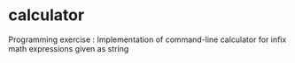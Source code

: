 # calculator
Programming exercise : Implementation of command-line calculator for infix math expressions given as string
